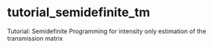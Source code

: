 # tutorial_semidefinite_tm
Tutorial: Semidefinite Programming for intensity only estimation of the transmission matrix
